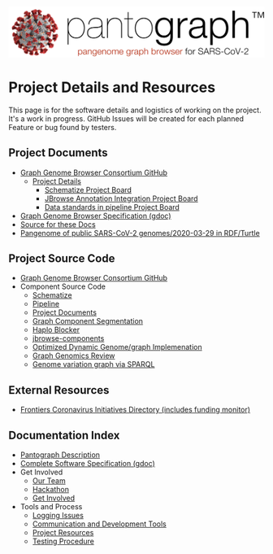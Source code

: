 ![](img/pantograph.png)

# Project Details and Resources

This page is for the software details and logistics of working on the project. It's a work in progress. GitHub Issues will be created for each planned Feature or bug found by testers.

## Project Documents

* [Graph Genome Browser Consortium GitHub](https://github.com/graph-genome)
    * [Project Details](https://github.com/orgs/graph-genome/projects)
        * [Schematize Project Board](https://github.com/orgs/graph-genome/projects/3)
        * [JBrowse Annotation Integration Project Board](https://github.com/orgs/graph-genome/projects/2)
        * [Data standards in pipeline Project Board](https://github.com/orgs/graph-genome/projects/1)
* [Graph Genome Browser Specification (gdoc)](https://docs.google.com/document/d/1NEYkRS6Ux1w_v0Soe74FeOAMOxGHOzDun00LdjMi-74)
* [Source for these Docs](https://github.com/graph-genome/graph-genome.github.io)
* [Pangenome of public SARS-CoV-2 genomes/2020-03-29 in RDF/Turtle](https://graph-genome.github.io/SARS2-CoV2-genbank/20200329)


## Project Source Code

* [Graph Genome Browser Consortium GitHub](https://github.com/graph-genome)
* Component Source Code
    * [Schematize](https://github.com/graph-genome/Schematize)
    * [Pipeline](https://github.com/graph-genome/pipeline)
    * [Project Documents](https://github.com/graph-genome/graph-genome.github.io)
    * [Graph Component Segmentation](https://github.com/graph-genome/component_segmentation)
    * [Haplo Blocker](https://github.com/graph-genome/HaploBlocker)
    * [jbrowse-components](https://github.com/graph-genome/jbrowse-components)
    * [Optimized Dynamic Genome/graph Implemenation](https://github.com/graph-genome/odgi)
    * [Graph Genomics Review](https://github.com/graph-genome/graph-genomics-review)
    * [Genome variation graph via SPARQL](https://github.com/graph-genome/spodgi)


## External Resources

* [Frontiers Coronavirus Initiatives Directory (includes funding monitor)](https://coronavirus.frontiersin.org/)


## Documentation Index

* [Pantograph Description](pantograph.html)
* [Complete Software Specification (gdoc)](https://docs.google.com/document/d/1NEYkRS6Ux1w_v0Soe74FeOAMOxGHOzDun00LdjMi-74/edit?usp=sharing)
* Get Involved
    * [Our Team](https://docs.google.com/document/d/19SHq1P6aWBLKxJbMytW-qZEabWLtYVhoBU09C0uZlV8/edit?usp=sharing)
    * [Hackathon](hackathon.html)
    * [Get Involved](getinvolved.html)
* Tools and Process
    * [Logging Issues](issues.html)
    * [Communication and Development Tools](tools.html)
    * [Project Resources](project.html)
    * [Testing Procedure](testing.html)
